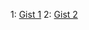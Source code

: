 1: [Gist 1](https://gist.github.com/ramya-vennapusa/ca99a96338ca973a9345ba0b43cdb81c)
2: [Gist 2](https://gist.github.com/ramya-vennapusa/59728ea47b3612ffab00774226b4bd12)